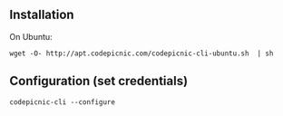 ## Installation

On Ubuntu: 

    wget -O- http://apt.codepicnic.com/codepicnic-cli-ubuntu.sh  | sh
    
## Configuration (set credentials)


    codepicnic-cli --configure 

